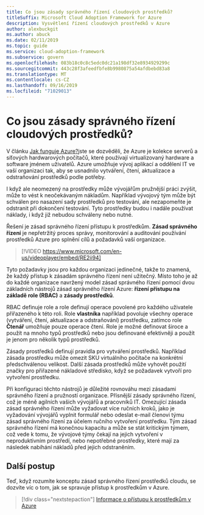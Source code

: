```yaml
---
title: Co jsou zásady správného řízení cloudových prostředků?
titleSuffix: Microsoft Cloud Adoption Framework for Azure
description: Vysvětlení řízení cloudových prostředků v Azure
author: alexbuckgit
ms.author: abuck
ms.date: 02/11/2019
ms.topic: guide
ms.service: cloud-adoption-framework
ms.subservice: govern
ms.openlocfilehash: 083b18c0c8c5edc0dc21a198df32e8934929299c
ms.sourcegitcommit: 443c28f3afeedfbfe8b9980875a54afdbebd83a8
ms.translationtype: MT
ms.contentlocale: cs-CZ
ms.lasthandoff: 09/16/2019
ms.locfileid: "71029013"
---
```

<!-- markdownlint-disable MD026 -->

# <a name="what-is-cloud-resource-governance"></a>Co jsou zásady správného řízení cloudových prostředků?

V článku [Jak funguje Azure?](../../getting-started/what-is-azure.md)jste se dozvěděli, že Azure je kolekce serverů a síťových hardwarových počítačů, které používají virtualizovaný hardware a software jménem uživatelů. Azure umožňuje vývoj aplikací a oddělení IT ve vaší organizaci tak, aby se usnadnilo vytváření, čtení, aktualizace a odstraňování prostředků podle potřeby.

I když ale neomezený na prostředky může vývojářům pružnější práci zvýšit, může to vést k neočekávaným nákladům. Například vývojový tým může být schválen pro nasazení sady prostředků pro testování, ale nezapomeňte je odstranit při dokončení testování. Tyto prostředky budou i nadále používat náklady, i když již nebudou schváleny nebo nutné.

Řešení je zásad správného řízení přístupu k prostředkům. **Zásad správného řízení** je nepřetržitý proces správy, monitorování a auditování používání prostředků Azure pro splnění cílů a požadavků vaší organizace.

<!-- markdownlint-disable MD034 -->

> [!VIDEO https://www.microsoft.com/en-us/videoplayer/embed/RE2ii94]

<!-- markdownlint-enable MD034 -->

Tyto požadavky jsou pro každou organizaci jedinečné, takže to znamená, že každý přístup k zásadám správného řízení není užitečný. Místo toho je až do každé organizace navržený model zásad správného řízení pomocí dvou základních nástrojů zásad správného řízení Azure: **řízení přístupu na základě role (RBAC)** a **zásady prostředků**.

RBAC definuje role a role definují operace povolené pro každého uživatele přiřazeného k této roli. Role **vlastníka** například povoluje všechny operace (vytváření, čtení, aktualizace a odstraňování) prostředku, zatímco role **Čtenář** umožňuje pouze operace čtení. Role je možné definovat široce a použít na mnoho typů prostředků nebo jsou definované efektivněji a použít je jenom pro několik typů prostředků.

Zásady prostředků definují pravidla pro vytváření prostředků. Například zásada prostředku může omezit SKU virtuálního počítače na konkrétní předschválenou velikost. Další zásada prostředků může vyhovět použití značky pro přiřazené nákladové středisko, když se požadavek vytvoří pro vytvoření prostředku.

Při konfiguraci těchto nástrojů je důležité rovnováhu mezi zásadami správného řízení a pružností organizace. Přísnější zásady správného řízení, což je méně agilních vašich vývojářů a pracovníků IT. Omezující zásada zásad správného řízení může vyžadovat více ručních kroků, jako je vyžadování vývojářů vyplnit formulář nebo odeslat e-mail členovi týmu zásad správného řízení za účelem ručního vytvoření prostředku. Tým zásad správného řízení má konečnou kapacitu a může se stát kritickým týmem, což vede k tomu, že vývojové týmy čekají na jejich vytvoření v neproduktivním prostředí, nebo nepotřebné prostředky, které mají za následek nabíhání nákladů před jejich odstraněním.

## <a name="next-steps"></a>Další postup

Teď, když rozumíte konceptu zásad správného řízení prostředků cloudu, se dozvíte víc o tom, jak se spravuje přístup k prostředkům v Azure.

> [!div class="nextstepaction"]
> [Informace o přístupu k prostředkům v Azure](./resource-access-management.md)
